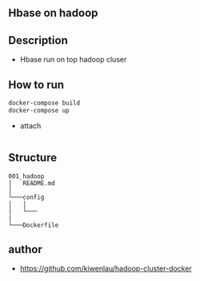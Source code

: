 ## Hbase on hadoop 

## Description
- Hbase run on top hadoop cluser 


## How to run 
```bash
docker-compose build
docker-compose up
```

- attach 
```bash

```

## Structure 

```
001_hadoop
│   README.md
│
└───config
│   │   
│   └───
|
└───Dockerfile
```


## author 
- https://github.com/kiwenlau/hadoop-cluster-docker